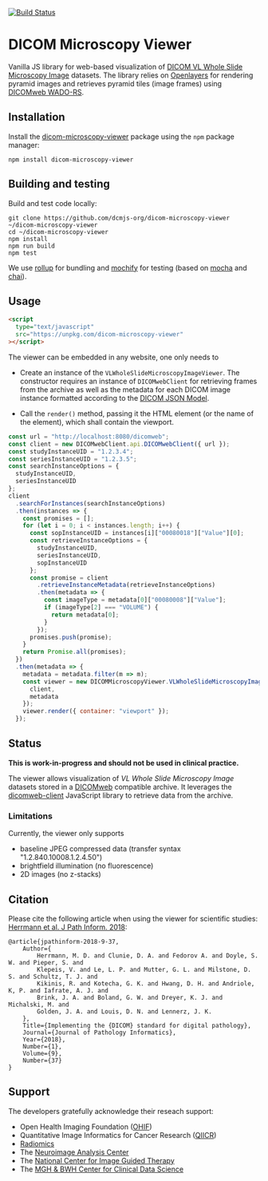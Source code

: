 [![Build Status](https://travis-ci.com/dcmjs-org/dicom-microscopy-viewer.svg?branch=master)](https://travis-ci.com/dcmjs-org/dicom-microscopy-viewer)

# DICOM Microscopy Viewer

Vanilla JS library for web-based visualization of [DICOM VL Whole Slide Microscopy Image](http://dicom.nema.org/medical/dicom/current/output/chtml/part03/sect_A.32.8.html) datasets.
The library relies on [Openlayers](http://openlayers.org/) for rendering pyramid images and retrieves pyramid tiles (image frames) using [DICOMweb WADO-RS](https://www.dicomstandard.org/dicomweb/retrieve-wado-rs-and-wado-uri/).

## Installation

Install the [dicom-microscopy-viewer](https://www.npmjs.com/package/dicom-microscopy-viewer) package using the `npm` package manager:

```None
npm install dicom-microscopy-viewer
```

## Building and testing

Build and test code locally:

```None
git clone https://github.com/dcmjs-org/dicom-microscopy-viewer ~/dicom-microscopy-viewer
cd ~/dicom-microscopy-viewer
npm install
npm run build
npm test
```

We use [rollup](https://rollupjs.org/guide/en) for bundling and [mochify](https://github.com/mantoni/mochify.js) for testing (based on [mocha](https://mochajs.org/) and [chai](http://www.chaijs.com/)).

## Usage

```html
<script
  type="text/javascript"
  src="https://unpkg.com/dicom-microscopy-viewer"
></script>
```

The viewer can be embedded in any website, one only needs to

- Create an instance of the `VLWholeSlideMicroscopyImageViewer`. The constructor requires an instance of `DICOMwebClient` for retrieving frames from the archive as well as the metadata for each DICOM image instance formatted according to the [
  DICOM JSON Model](http://dicom.nema.org/medical/dicom/current/output/chtml/part18/sect_F.2.html).

- Call the `render()` method, passing it the HTML element (or the name of the element), which shall contain the viewport.

```js
const url = "http://localhost:8080/dicomweb";
const client = new DICOMwebClient.api.DICOMwebClient({ url });
const studyInstanceUID = "1.2.3.4";
const seriesInstanceUID = "1.2.3.5";
const searchInstanceOptions = {
  studyInstanceUID,
  seriesInstanceUID
};
client
  .searchForInstances(searchInstanceOptions)
  .then(instances => {
    const promises = [];
    for (let i = 0; i < instances.length; i++) {
      const sopInstanceUID = instances[i]["00080018"]["Value"][0];
      const retrieveInstanceOptions = {
        studyInstanceUID,
        seriesInstanceUID,
        sopInstanceUID
      };
      const promise = client
        .retrieveInstanceMetadata(retrieveInstanceOptions)
        .then(metadata => {
          const imageType = metadata[0]["00080008"]["Value"];
          if (imageType[2] === "VOLUME") {
            return metadata[0];
          }
        });
      promises.push(promise);
    }
    return Promise.all(promises);
  })
  .then(metadata => {
    metadata = metadata.filter(m => m);
    const viewer = new DICOMMicroscopyViewer.VLWholeSlideMicroscopyImageViewer({
      client,
      metadata
    });
    viewer.render({ container: "viewport" });
  });
```

## Status

**This is work-in-progress and should not be used in clinical practice.**

The viewer allows visualization of _VL Whole Slide Microscopy Image_ datasets stored in a [DICOMweb](https://www.dicomstandard.org/dicomweb/) compatible archive.
It leverages the [dicomweb-client](https://github.com/dcmjs-org/dicomweb-client) JavaScript library to retrieve data from the archive.

### Limitations

Currently, the viewer only supports

- baseline JPEG compressed data (transfer syntax "1.2.840.10008.1.2.4.50")
- brightfield illumination (no fluorescence)
- 2D images (no z-stacks)

## Citation

Please cite the following article when using the viewer for scientific studies: [Herrmann et al. J Path Inform. 2018](http://www.jpathinformatics.org/article.asp?issn=2153-3539;year=2018;volume=9;issue=1;spage=37;epage=37;aulast=Herrmann):

```None
@article{jpathinform-2018-9-37,
    Author={
        Herrmann, M. D. and Clunie, D. A. and Fedorov A. and Doyle, S. W. and Pieper, S. and
        Klepeis, V. and Le, L. P. and Mutter, G. L. and Milstone, D. S. and Schultz, T. J. and
        Kikinis, R. and Kotecha, G. K. and Hwang, D. H. and Andriole, K, P. and Iafrate, A. J. and
        Brink, J. A. and Boland, G. W. and Dreyer, K. J. and Michalski, M. and
        Golden, J. A. and Louis, D. N. and Lennerz, J. K.
    },
    Title={Implementing the {DICOM} standard for digital pathology},
    Journal={Journal of Pathology Informatics},
    Year={2018},
    Number={1},
    Volume={9},
    Number={37}
}

```

## Support

The developers gratefully acknowledge their reseach support:

- Open Health Imaging Foundation ([OHIF](http://ohif.org))
- Quantitative Image Informatics for Cancer Research ([QIICR](http://qiicr.org))
- [Radiomics](http://radiomics.io)
- The [Neuroimage Analysis Center](http://nac.spl.harvard.edu)
- The [National Center for Image Guided Therapy](http://ncigt.org)
- The [MGH & BWH Center for Clinical Data Science](https://www.ccds.io/)
